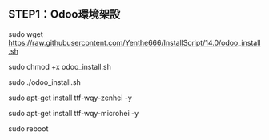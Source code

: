 ## STEP1：Odoo環境架設

sudo wget https://raw.githubusercontent.com/Yenthe666/InstallScript/14.0/odoo_install.sh

sudo chmod +x odoo_install.sh

sudo ./odoo_install.sh

sudo apt-get install ttf-wqy-zenhei -y

sudo apt-get install ttf-wqy-microhei -y

sudo reboot
